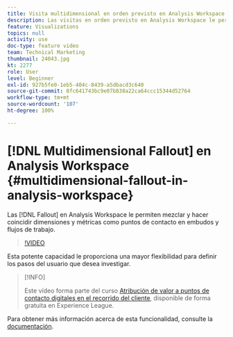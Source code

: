 ```yaml
---
title: Visita multidimensional en orden previsto en Analysis Workspace
description: Las visitas en orden previsto en Analysis Workspace le permiten mezclar y hacer coincidir dimensiones y métricas como puntos de contacto en embudos y flujos de trabajo.
feature: Visualizations
topics: null
activity: use
doc-type: feature video
team: Technical Marketing
thumbnail: 24043.jpg
kt: 2277
role: User
level: Beginner
exl-id: 927b5fe0-1eb5-404c-8439-a5dbacd3c640
source-git-commit: 8fc641743bc9e07b838a22ca64ccc15344d52764
workflow-type: tm+mt
source-wordcount: '107'
ht-degree: 100%

---
```


# [!DNL Multidimensional Fallout] en Analysis Workspace {#multidimensional-fallout-in-analysis-workspace}

Las [!DNL Fallout] en Analysis Workspace le permiten mezclar y hacer coincidir dimensiones y métricas como puntos de contacto en embudos y flujos de trabajo.

>[!VIDEO](https://video.tv.adobe.com/v/24043/?quality=12&learn=on)

Esta potente capacidad le proporciona una mayor flexibilidad para definir los pasos del usuario que desea investigar.

>[!INFO]
>
> Este vídeo forma parte del curso [Atribución de valor a puntos de contacto digitales en el recorrido del cliente](https://experienceleague.adobe.com/?recommended=Analytics-U-1-2020.2&amp;lang=es), disponible de forma gratuita en Experience League.

Para obtener más información acerca de esta funcionalidad, consulte la [documentación](https://experienceleague.adobe.com/docs/analytics/analyze/analysis-workspace/visualizations/fallout/configuring-interdimensional-fallout.html?lang=es).
